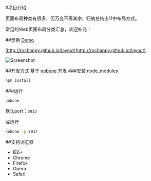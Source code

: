 #项目介绍

页面布局种类有很多，但万变不离其宗，归纳总结出11中布局方式。

常见的Web页面布局分类汇总，欢迎补充！

##示例 [Demo](http://rochappy.github.io/layout)

[http://rochappy.github.io/layout](http://rochappy.github.io/layout)

![Screenshot](https://raw.githubusercontent.com/rochappy/layout/master/docs/img/basic.jpg)

##开发方式
基于 [nobone](http://github.com/ysmood/nobone) 开发
###安装 node_modules
```bash
npm install
```

###运行
```bash
nobone
```
默认port：`8013`

或运行
```bash
nobone -p 8017
```

##支持浏览器
- IE6+
- Chrome
- Firefox
- Opera
- Safari